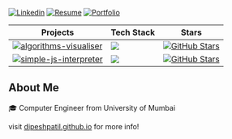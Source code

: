<!-- <img width="100%" src="https://i.ibb.co/Vv8cDDV/68747470733a2f2f692e6962622e636f2f427a726770584e2f4769746875622d4865616465722e706e67.png" /> -->

[![Linkedin](https://img.shields.io/badge/-LinkedIn-222222?style=flat-square&logo=Linkedin&logoColor=white&link=https://www.linkedin.com/in/sudiptoghosh99/)](https://www.linkedin.com/in/dipesh-patil/)
[![Resume](https://img.shields.io/badge/-Resume-orange)](https://dipeshpatil.github.io/resume/)
[![Portfolio](https://img.shields.io/badge/-Portfolio-yellow)](https://dipeshpatil.github.io/)

| Projects  | Tech Stack  | Stars |
|---|---|---|
| [![algorithms-visualiser](https://img.shields.io/badge/%20-algorithms--visualiser-blueviolet)](https://github.com/dipeshpatil/algorithms-visualiser) | ![](https://img.shields.io/badge/React%20JS-%20-blue) |[![GitHub Stars](https://img.shields.io/github/stars/dipeshpatil/algorithms-visualiser?style=social)](https://github.com/dipeshpatil/algorithms-visualiser/stargazers)|
| [![simple-js-interpreter](https://img.shields.io/badge/%20-simple--js--interpreter-blue)](https://github.com/dipeshpatil/simple-js-interpreter) | ![](https://img.shields.io/badge/Node%20JS-%20-green) |[![GitHub Stars](https://img.shields.io/github/stars/dipeshpatil/simple-js-interpreter?style=social)](https://github.com/dipeshpatil/simple-js-interpreter/stargazers)|

## About Me
🎓 Computer Engineer from University of Mumbai

visit [dipeshpatil.github.io](https://dipeshpatil.github.io) for more info!
